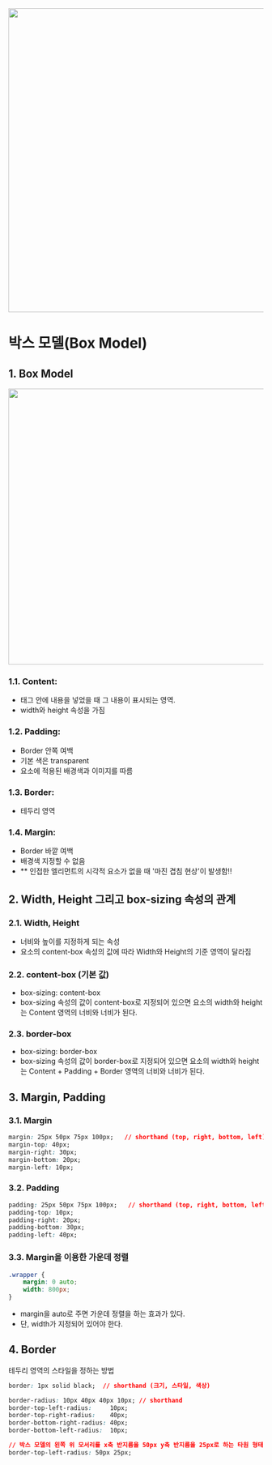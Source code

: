 <img src="https://api.ahribori.com/image/fqu_n0LkZ86dr3UhbR8UH6a9.png" width="600"/>

# 박스 모델(Box Model)

## 1\. Box Model

<img src="https://user-images.githubusercontent.com/10773118/32526189-5ea74e74-c46b-11e7-94df-59a911e11e17.png" width="545"/>

### 1.1\. Content:

*   태그 안에 내용을 넣었을 때 그 내용이 표시되는 영역.
*   width와 height 속성을 가짐

### 1.2\. Padding:

*   Border 안쪽 여백
*   기본 색은 transparent
*   요소에 적용된 배경색과 이미지를 따름

### 1.3\. Border:

*   테두리 영역

### 1.4\. Margin:

*   Border 바깥 여백
*   배경색 지정할 수 없음
*   ** 인접한 엘리먼트의 시각적 요소가 없을 때 '마진 겹침 현상'이 발생함!!

## 2\. Width, Height 그리고 box-sizing 속성의 관계

### 2.1\. Width, Height

*   너비와 높이를 지정하게 되는 속성
*   요소의 content-box 속성의 값에 따라 Width와 Height의 기준 영역이 달라짐

### 2.2\. content-box (기본 값)

*   box-sizing: content-box
*   box-sizing 속성의 값이 content-box로 지정되어 있으면 요소의 width와 height는 Content 영역의 너비와 너비가 된다.

### 2.3\. border-box

*   box-sizing: border-box
*   box-sizing 속성의 값이 border-box로 지정되어 있으면 요소의 width와 height는 Content + Padding + Border 영역의 너비와 너비가 된다.

## 3\. Margin, Padding

### 3.1\. Margin

```css
margin: 25px 50px 75px 100px;   // shorthand (top, right, bottom, left)
margin-top: 40px;
margin-right: 30px;
margin-bottom: 20px;
margin-left: 10px; 
```

### 3.2\. Padding

```css
padding: 25px 50px 75px 100px;   // shorthand (top, right, bottom, left)
padding-top: 10px;
padding-right: 20px;
padding-bottom: 30px;
padding-left: 40px; 
```

### 3.3\. Margin을 이용한 가운데 정렬

```css
.wrapper {
    margin: 0 auto;
    width: 800px;
} 
```

*   margin을 auto로 주면 가운데 정렬을 하는 효과가 있다.
*   단, width가 지정되어 있어야 한다.

## 4\. Border

테두리 영역의 스타일을 정하는 방법

```css
border: 1px solid black;  // shorthand (크기, 스타일, 색상)

border-radius: 10px 40px 40px 10px; // shorthand
border-top-left-radius:     10px;
border-top-right-radius:    40px;
border-bottom-right-radius: 40px;
border-bottom-left-radius:  10px;

// 박스 모델의 왼쪽 위 모서리를 x축 반지름을 50px y축 반지름을 25px로 하는 타원 형태의 곡선으로 둥글게 지정
border-top-left-radius: 50px 25px; 
```